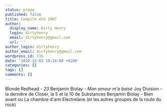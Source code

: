 ```yaml
---
status: prepa
published: false
title: Compile été 2007
author:
  display_name: Dirty Henry
  login: dirtyhenry
  email: dirtyhenry@gmail.com
  url: ''
author_login: dirtyhenry
author_email: dirtyhenry@gmail.com
wordpress_id: 735
date: '2010-12-03 19:14:00 +0100'
categories: []
tags: []
comments: []
---
```

Blonde Redhead - <em>23</em>
Benjamin Biolay - <em>Mon amour m'a baisé</em>
Joy Division - la dernière de Closer, la 5 et la 10 de Substances
Benjamin Biolay - Bien avant ou La chambre d'ami
Electrelane (et les autres groupes de la route du rock)
